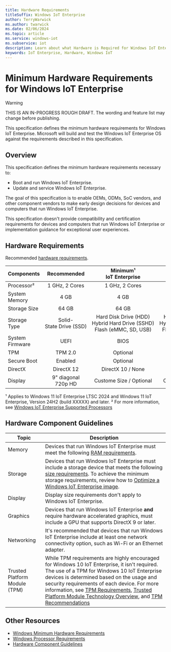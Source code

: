 ```yaml
---
title: Hardware Requirements
titleSuffix: Windows IoT Enterprise
author: TerryWarwick
ms.author: twarwick
ms.date: 02/06/2024
ms.topic: article
ms.service: windows-iot
ms.subservice: iot
description: Learn about what Hardware is Required for Windows IoT Enterprise.
keywords: IoT Enterprise, Hardware, Windows IoT
---
```


# Minimum Hardware Requirements for Windows IoT Enterprise

> [!WARNING]
> THIS IS AN IN-PROGRESS ROUGH DRAFT. The wording and feature list may change before publishing.

This specification defines the minimum hardware requirements for Windows IoT Enterprise. Microsoft will build and test the Windows IoT Enterprise OS against the requirements described in this specification.

## Overview

This specification defines the minimum hardware requirements necessary to:

* Boot and run Windows IoT Enterprise.
* Update and service Windows IoT Enterprise.

The goal of this specification is to enable OEMs, ODMs, SoC vendors, and other component vendors to make early design decisions for devices and computers that run Windows IoT Enterprise.

This specification doesn't provide compatibility and certification requirements for devices and computers that run Windows IoT Enterprise or implementation guidance for exceptional user experiences.

## Hardware Requirements

Recommended [hardware requirements](/windows-hardware/design/minimum/minimum-hardware-requirements-overview).

| Components        | Recommended               | Minimum¹</br>IoT&nbsp;Enterprise | Minimum¹</br>IoT&nbsp;Enterprise&nbsp;LTSC |
| ----------------- |:-------------------------:|:-------------------------------:|:-----------------------------------------:|
| Processor²         | 1&nbsp;GHz,&nbsp;2 Cores  | 1&nbsp;GHz,&nbsp;2&nbsp;Cores   | 1&nbsp;GHz,&nbsp;2&nbsp;Cores             |
| System Memory     |  4 GB                     |  4 GB                           |  2 GB                                     |
| Storage Size      | 64 GB                     | 64 GB                           | 16 GB                                     |
| Storage Type      | Solid-State&nbsp;Drive&nbsp;(SSD)   | Hard&nbsp;Disk&nbsp;Drive&nbsp;(HDD)</br> Hybrid&nbsp;Hard&nbsp;Drive&nbsp;(SSHD) </br> Flash&nbsp;(eMMC,&nbsp;SD,&nbsp;USB)  |  Hard&nbsp;Disk&nbsp;Drive&nbsp;(HDD)</br> Hybrid&nbsp;Hard&nbsp;Drive&nbsp;(SSHD) </br> Flash&nbsp;(eMMC,&nbsp;SD,&nbsp;USB)  |
| System Firmware   | UEFI                      | BIOS                            | BIOS                                      |
| TPM               | TPM 2.0                   | Optional                        | Optional                                  |
| Secure Boot       | Enabled                   | Optional                        | Optional                                  |
| DirectX           | DirectX 12                | DirectX 10 / None               | DirectX 10 / None                         |
| Display           | 9" diagonal</br>720p HD   | Custome Size / Optional         | Custom Size / Optional                    |

¹ Applies to Windows 11 IoT Enterprise LTSC 2024 and Windows 11 IoT Enterprise, Version 24H2 (build XXXXX) and later.
² For more information, see [Windows IoT Enterprise Supported Processors](Processor_Requirements.md)

## Hardware Component Guidelines

| Topic | Description |
| ----- | ----------- |
| Memory | Devices that run Windows IoT Enterprise must meet the following [RAM requirements](/windows-hardware/design/minimum/minimum-hardware-requirements-overview#32-memory). |
| Storage | Devices that run Windows IoT Enterprise must include a storage device that meets the following [size requirements](/windows-hardware/design/minimum/minimum-hardware-requirements-overview#331-storage-device-size).  To achieve the minimum storage requirements, review how to [Optimize a Windows IoT Enterprise image](../Optimize/overview.md). |
| Display | Display size requirements don't apply to Windows IoT Enterprise. |
| Graphics | Devices that run Windows IoT Enterprise **and** require hardware accelerated graphics, must include a GPU that supports DirectX 9 or later. |
| Networking | It's recommended that devices that run Windows IoT Enterprise include at least one network connectivity option, such as Wi-Fi or an Ethernet adapter. |
| Trusted Platform Module (TPM) | While TPM requirements are highly encouraged for Windows 10 IoT Enterprise, it isn't required. The use of a TPM for Windows 10 IoT Enterprise devices is determined based on the usage and security requirements of each device.  For more information, see [TPM Requirements](/windows-hardware/design/minimum/minimum-hardware-requirements-overview#37-trusted-platform-module-tpm), [Trusted Platform Module Technology Overview](/windows/security/information-protection/tpm/trusted-platform-module-overview), and [TPM Recommendations](/windows/security/information-protection/tpm/tpm-recommendations) |

## Other Resources

* [Windows Minimum Hardware Requirements](/windows-hardware/design/minimum/minimum-hardware-requirements-overview)
* [Windows Processor Requirements](/windows-hardware/design/minimum/windows-processor-requirements)
* [Hardware Component Guidelines](/windows-hardware/design/component-guidelines/components)
